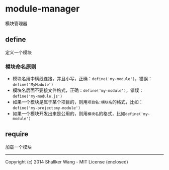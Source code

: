 module-manager
==========

模块管理器

## define
定义一个模块

### 模块命名原则
- 模块名用中横线连接，并且小写，正确：`define('my-module')`，错误：`define('MyModule')`
- 模块名后面不要接文件格式，正确：`define('my-module')`，错误：`define('my-module.js')`
- 如果一个模块是属于某个项目的，则用`项目名:模块名`的格式，比如：`define('my-project:my-module')`
- 如果一个模块开发出来是公用的，则用`模块名`的格式，比如`define('my-module')`

## require
加载一个模块

---

Copyright (c) 2014 Shallker Wang - MIT License (enclosed)

